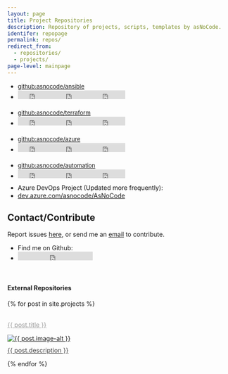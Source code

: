 ```yaml
---
layout: page
title: Project Repositories
description: Repository of projects, scripts, templates by asNoCode.
identifer: repopage
permalink: repos/
redirect_from:
  - repositories/
  - projects/
page-level: mainpage
---
```


<ul class="actions" style="margin-bottom: 5px; padding-bottom: 5px;">
    <li style="height: 18; vertical-align: top;"><a href="https://github.com/asnocode/ansible" style="font-size: small;" class="tag_marker"> <span>github:asnocode/ansible</span></a></li>
    <li><iframe src="https://ghbtns.com/github-btn.html?user=asnocode&repo=ansible&type=star&count=true" frameborder="0" scrolling="0" width="78" height="20" title="GitHub"></iframe><iframe src="https://ghbtns.com/github-btn.html?user=asnocode&repo=ansible&type=watch&count=true&v=2" frameborder="0" scrolling="0" width="88" height="20" title="GitHub"></iframe><iframe src="https://ghbtns.com/github-btn.html?user=asnocode&repo=ansible&type=fork&count=true" frameborder="0" scrolling="0" width="78" height="20" title="GitHub"></iframe></li>
</ul>
<ul class="actions" style="margin-bottom: 5px; padding-bottom: 5px;">
    <li style="height: 18; vertical-align: top;"><a href="https://github.com/asnocode/terraform" style="font-size: small;" class="tag_marker"> <span>github:asnocode/terraform</span></a></li>
    <li><iframe src="https://ghbtns.com/github-btn.html?user=asnocode&repo=terraform&type=star&count=true" frameborder="0" scrolling="0" width="78" height="20" title="GitHub"></iframe><iframe src="https://ghbtns.com/github-btn.html?user=asnocode&repo=terraform&type=watch&count=true&v=2" frameborder="0" scrolling="0" width="88" height="20" title="GitHub"></iframe><iframe src="https://ghbtns.com/github-btn.html?user=asnocode&repo=terraform&type=fork&count=true" frameborder="0" scrolling="0" width="78" height="20" title="GitHub"></iframe></li>
</ul>
<ul class="actions" style="margin-bottom: 5px; padding-bottom: 5px;">
    <li style="height: 18; vertical-align: top;"><a href="https://github.com/asnocode/azure" style="font-size: small;" class="tag_marker"> <span>github:asnocode/azure</span></a></li>
    <li><iframe src="https://ghbtns.com/github-btn.html?user=asnocode&repo=azure&type=star&count=true" frameborder="0" scrolling="0" width="78" height="20" title="GitHub"></iframe><iframe src="https://ghbtns.com/github-btn.html?user=asnocode&repo=azure&type=watch&count=true&v=2" frameborder="0" scrolling="0" width="88" height="20" title="GitHub"></iframe><iframe src="https://ghbtns.com/github-btn.html?user=asnocode&repo=azure&type=fork&count=true" frameborder="0" scrolling="0" width="78" height="20" title="GitHub"></iframe></li>
</ul>
<ul class="actions" style="margin-bottom: 5px; padding-bottom: 5px;">
    <li style="height: 18; vertical-align: top;"><a href="https://github.com/asnocode/automation" style="font-size: small;" class="tag_marker"> <span>github:asnocode/automation</span></a></li>
    <li><iframe src="https://ghbtns.com/github-btn.html?user=asnocode&repo=automation&type=star&count=true" frameborder="0" scrolling="0" width="78" height="20" title="GitHub"></iframe><iframe src="https://ghbtns.com/github-btn.html?user=asnocode&repo=automation&type=watch&count=true&v=2" frameborder="0" scrolling="0" width="88" height="20" title="GitHub"></iframe><iframe src="https://ghbtns.com/github-btn.html?user=asnocode&repo=automation&type=fork&count=true" frameborder="0" scrolling="0" width="78" height="20" title="GitHub"></iframe></li>
</ul>
<ul class="actions" style="margin-top: 0; padding-top: 0;">
    <li style="height: 18; vertical-align: top;"><a style="cursor: text; color: #111;" > <span>Azure DevOps Project (Updated more frequently): </span></a></li>
    <li style="margin-right: 0px; padding-right: 0px;"><a style="margin-right: 0px; padding-right: 0px;" href="https://dev.azure.com/asnocode/AsNoCode" class="tag_btn"><span>dev.azure.com/asnocode/AsNoCode</span></a></li>
</ul>


## Contact/Contribute

Report issues [here](https://github.com/asnocode/asnocode.github.io/issues), or send me an [email](mailto:cloud@asnocode.com?subject=[GitHub]%20asnocode.github.io) to contribute.

<ul class="actions">
<li>Find me on Github: </li>
<li><iframe src="https://ghbtns.com/github-btn.html?user=kristinevog&type=follow&count=true" frameborder="0" scrolling="0" width="170" height="20" title="GitHub"></iframe></li>
</ul>
<br>

#### External Repositories

<div  class="posts">
{% for post in site.projects %}
<article>
    <p><br><a style="color: #999; font-weight: 400;" href="{{ post.url  | absolute_url }}">{{ post.title }}</a></p>
            <a href="{{ post.url  | absolute_url }}" class="image">
                <picture>
                <source data-srcset="{{ post.image-webp | absolute_url }}" type="image/webp" >
                <source data-srcset="{{ post.image | absolute_url }}" type="image/jpeg" > 
                <img src="{{ post.image-thumb | absolute_url }}" alt="{{ post.image-alt }}" data-src="{{ post.image | absolute_url }}"  class="lazyload" />
                </picture> 
                <p style="margin-top: 10px; color: #444444;">{{ post.description }}</p>
            </a>
        </article>
  {% endfor %}
</div>
